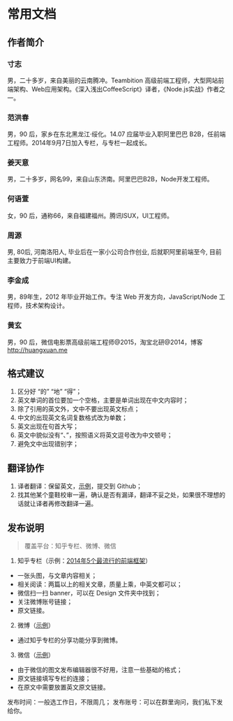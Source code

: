 # 常用文档

## 作者简介

### 寸志

男，二十多岁，来自美丽的云南腾冲。Teambition 高级前端工程师，大型网站前端架构、Web应用架构。《深入浅出CoffeeScript》译者，《Node.js实战》作者之一。

### 范洪春

男，90 后，家乡在东北黑龙江·绥化。14.07 应届毕业入职阿里巴巴 B2B，任前端工程师。2014年9月7日加入专栏，与专栏一起成长。

### 姜天意

男，二十多岁，网名99，来自山东济南。阿里巴巴B2B，Node开发工程师。

### 何语萱

女，90 后，通称66，来自福建福州。腾讯ISUX，UI工程师。

### 周源 

男, 80后, 河南洛阳人, 毕业后在一家小公司合作创业, 后就职阿里前端至今, 目前主要致力于前端UI构建。

### 李金成

男，89年生，2012 年毕业开始工作。专注 Web 开发方向，JavaScript/Node 工程师，技术架构设计。

### 黄玄

男，90 后，微信电影票高级前端工程师@2015，淘宝北研@2014，博客 <http://huangxuan.me>

## 格式建议

1. 区分好 “的” “地” “得”；
2. 英文单词的首位要加一个空格，主要是单词出现在中文内容时；
3. 除了引用的英文外，文中不要出现英文标点；
4. 中文的出现英文名词复数格式改为单数；
5. 英文出现在句首大写；
6. 英文中貌似没有“、”，按照语义将英文逗号改为中文顿号；
7. 避免文中出现错别字；

## 翻译协作

1. 译者翻译：保留英文，[示例](https://github.com/FrontendMagazine/Works/blob/master/archive/Io.js.md)，提交到 Github；
2. 找其他某个童鞋校审一遍，确认是否有漏译，翻译不妥之处，如果很不理想的话就让译者再修改翻译一遍。

## 发布说明

> 覆盖平台：知乎专栏、微博、微信

1. 知乎专栏（示例：[2014年5个最流行的前端框架](http://zhuanlan.zhihu.com/FrontendMagazine/19951923)）
  - 一张头图，与文章内容相关；
  - 相关阅读：两篇以上的相关文章，质量上乘，中英文都可以；
  - 微信扫一扫 banner，可以在 Design 文件夹中找到；
  - 关注微博账号链接；
  - 原文链接。

2. 微博（[示例](http://weibo.com/5368192199/C81ukj8wg?from=page_1005055368192199_profile&wvr=6&mod=weibotime&type=comment#_rnd1427167861037)）
  - 通过知乎专栏的分享功能分享到微博。

3. 微信（[示例](http://mp.weixin.qq.com/s?__biz=MzAwNTAzMjcxNg==&mid=204124431&idx=1&sn=be99a84574468c6e2f0ec76a8243984a&key=fbe9f9f4b565962cd35a1072d494698c544608ec58c82eb5074d9c81ad877eae8ac7070e70cc56511680e60564ba54e9&ascene=0&uin=Mzc5NzE1NQ%3D%3D&devicetype=iMac+MacBookAir6%2C2+OSX+OSX+10.10.3+build(14D105g)&version=11020012&pass_ticket=TWMJRaQg8IsWpb4EKlpWVwCZOSxZO7QHdb8kUMU7sEE%3D)）
  - 由于微信的图文发布编辑器很不好用，注意一些基础的格式；
  - 原文链接填写专栏的连接；
  - 在原文中需要放置英文原文链接。

发布时间：一般选工作日，不限周几；
发布账号：可以在群里询问，我们私下发给你。
